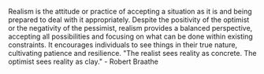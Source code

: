 
Realism is the attitude or practice of accepting a situation as it is and being prepared to deal with it appropriately. Despite the positivity of the optimist or the negativity of the pessimist, realism provides a balanced perspective, accepting all possibilities and focusing on what can be done within existing constraints. It encourages individuals to see things in their true nature, cultivating patience and resilience. "The realist sees reality as concrete. The optimist sees reality as clay." - Robert Braathe

